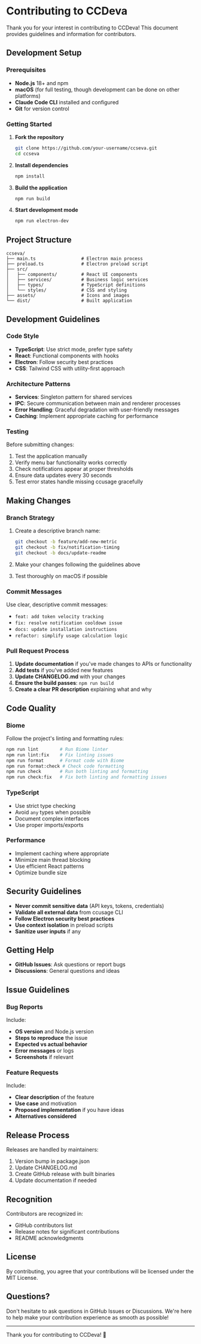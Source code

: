 # Contributing to CCDeva

Thank you for your interest in contributing to CCDeva! This document provides guidelines and information for contributors.

## Development Setup

### Prerequisites

- **Node.js** 18+ and npm
- **macOS** (for full testing, though development can be done on other platforms)
- **Claude Code CLI** installed and configured
- **Git** for version control

### Getting Started

1. **Fork the repository**
   ```bash
   git clone https://github.com/your-username/ccseva.git
   cd ccseva
   ```

2. **Install dependencies**
   ```bash
   npm install
   ```

3. **Build the application**
   ```bash
   npm run build
   ```

4. **Start development mode**
   ```bash
   npm run electron-dev
   ```

## Project Structure

```
ccseva/
├── main.ts                 # Electron main process
├── preload.ts              # Electron preload script  
├── src/
│   ├── components/         # React UI components
│   ├── services/           # Business logic services
│   ├── types/              # TypeScript definitions
│   └── styles/             # CSS and styling
├── assets/                 # Icons and images
└── dist/                   # Built application
```

## Development Guidelines

### Code Style

- **TypeScript**: Use strict mode, prefer type safety
- **React**: Functional components with hooks
- **Electron**: Follow security best practices
- **CSS**: Tailwind CSS with utility-first approach

### Architecture Patterns

- **Services**: Singleton pattern for shared services
- **IPC**: Secure communication between main and renderer processes
- **Error Handling**: Graceful degradation with user-friendly messages
- **Caching**: Implement appropriate caching for performance

### Testing

Before submitting changes:
1. Test the application manually
2. Verify menu bar functionality works correctly
3. Check notifications appear at proper thresholds
4. Ensure data updates every 30 seconds
5. Test error states handle missing ccusage gracefully

## Making Changes

### Branch Strategy

1. Create a descriptive branch name:
   ```bash
   git checkout -b feature/add-new-metric
   git checkout -b fix/notification-timing
   git checkout -b docs/update-readme
   ```

2. Make your changes following the guidelines above

3. Test thoroughly on macOS if possible

### Commit Messages

Use clear, descriptive commit messages:
- `feat: add token velocity tracking`
- `fix: resolve notification cooldown issue`
- `docs: update installation instructions`
- `refactor: simplify usage calculation logic`

### Pull Request Process

1. **Update documentation** if you've made changes to APIs or functionality
2. **Add tests** if you've added new features
3. **Update CHANGELOG.md** with your changes
4. **Ensure the build passes**: `npm run build`
5. **Create a clear PR description** explaining what and why

## Code Quality

### Biome

Follow the project's linting and formatting rules:
```bash
npm run lint        # Run Biome linter
npm run lint:fix    # Fix linting issues
npm run format      # Format code with Biome
npm run format:check # Check code formatting
npm run check       # Run both linting and formatting
npm run check:fix   # Fix both linting and formatting issues
```

### TypeScript

- Use strict type checking
- Avoid `any` types when possible
- Document complex interfaces
- Use proper imports/exports

### Performance

- Implement caching where appropriate
- Minimize main thread blocking
- Use efficient React patterns
- Optimize bundle size

## Security Guidelines

- **Never commit sensitive data** (API keys, tokens, credentials)
- **Validate all external data** from ccusage CLI
- **Follow Electron security best practices**
- **Use context isolation** in preload scripts
- **Sanitize user inputs** if any

## Getting Help

- **GitHub Issues**: Ask questions or report bugs
- **Discussions**: General questions and ideas

## Issue Guidelines

### Bug Reports

Include:
- **OS version** and Node.js version
- **Steps to reproduce** the issue
- **Expected vs actual behavior**
- **Error messages** or logs
- **Screenshots** if relevant

### Feature Requests

Include:
- **Clear description** of the feature
- **Use case** and motivation
- **Proposed implementation** if you have ideas
- **Alternatives considered**

## Release Process

Releases are handled by maintainers:
1. Version bump in package.json
2. Update CHANGELOG.md
3. Create GitHub release with built binaries
4. Update documentation if needed

## Recognition

Contributors are recognized in:
- GitHub contributors list
- Release notes for significant contributions
- README acknowledgments

## License

By contributing, you agree that your contributions will be licensed under the MIT License.

## Questions?

Don't hesitate to ask questions in GitHub Issues or Discussions. We're here to help make your contribution experience as smooth as possible!

---

Thank you for contributing to CCDeva! 🚀